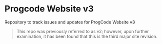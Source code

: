 # Progcode Website v3

Repository to track issues and updates for ProgCode Website v3

> This repo was previously referred to as v2; however, upon further examination, it has been found that this is the third major site revision.